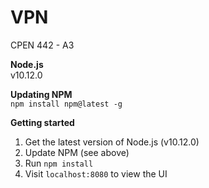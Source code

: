 # VPN
CPEN 442 - A3

**Node.js**  
v10.12.0

**Updating NPM**  
`npm install npm@latest -g`

**Getting started**  
1. Get the latest version of Node.js (v10.12.0)
2. Update NPM (see above)
3. Run `npm install`
4. Visit `localhost:8080` to view the UI